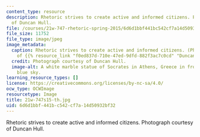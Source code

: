 ```yaml
---
content_type: resource
description: Rhetoric strives to create active and informed citizens. Photograph courtesy
  of Duncan Hull.
file: /courses/21w-747-rhetoric-spring-2015/6d6d1bbf441bc542cf7a14d50932bf32_21w-747s15-th.jpg
file_size: 11752
file_type: image/jpeg
image_metadata:
  caption: Rhetoric strives to create active and informed citizens. (Photograph courtesy
    of {{% resource_link "f0ed837d-710e-47ed-9dfd-882f3ac7c0cd" "Duncan Hull" %}}.)
  credit: Photograph courtesy of Duncan Hull.
  image-alt: A white marble statue of Socrates in Athens, Greece in front of a clear
    blue sky.
learning_resource_types: []
license: https://creativecommons.org/licenses/by-nc-sa/4.0/
ocw_type: OCWImage
resourcetype: Image
title: 21w-747s15-th.jpg
uid: 6d6d1bbf-441b-c542-cf7a-14d50932bf32
---
```

Rhetoric strives to create active and informed citizens. Photograph courtesy of Duncan Hull.